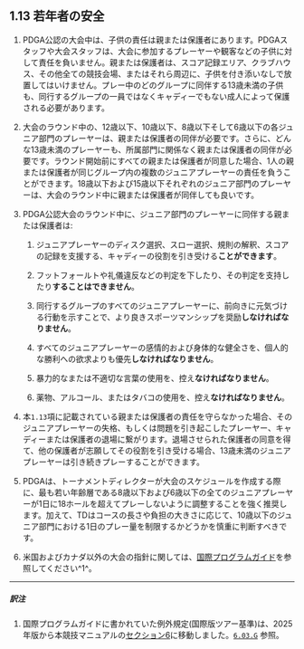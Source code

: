 ## 1.13 若年者の安全

1. PDGA公認の大会中は、子供の責任は親または保護者にあります。PDGAスタッフや大会スタッフは、大会に参加するプレーヤーや観客などの子供に対して責任を負いません。親または保護者は、スコア記録エリア、クラブハウス、その他全ての競技会場、またはそれら周辺に、子供を付き添いなしで放置してはいけません。プレー中のどのグループに同伴する13歳未満の子供も、同行するグループの一員ではなくキャディーでもない成人によって保護される必要があります。

1. 大会のラウンド中の、12歳以下、10歳以下、8歳以下そして6歳以下の各ジュニア部門のプレーヤーは、親または保護者の同伴が必要です。さらに、どんな13歳未満のプレーヤーも、所属部門に関係なく親または保護者の同伴が必要です。ラウンド開始前にすべての親または保護者が同意した場合、1人の親または保護者が同じグループ内の複数のジュニアプレーヤーの責任を負うことができます。18歳以下および15歳以下それぞれのジュニア部門のプレーヤーは、大会のラウンド中に親または保護者が同伴しても良いです。

1. PDGA公認大会のラウンド中に、ジュニア部門のプレーヤーに同伴する親または保護者は:

    1. ジュニアプレーヤーのディスク選択、スロー選択、規則の解釈、スコアの記録を支援する、キャディーの役割を引き受ける**ことができます**。

    1. フットフォールトや礼儀違反などの判定を下したり、その判定を支持したり**することはできません**。

    1. 同行するグループのすべてのジュニアプレーヤーに、前向きに元気づける行動を示すことで、より良きスポーツマンシップを奨励**しなければなりません**。

    1. すべてのジュニアプレーヤーの感情的および身体的な健全さを、個人的な勝利への欲求よりも優先**しなければなりません**。

    1. 暴力的なまたは不適切な言葉の使用を、控え**なければなりません**。

    1. 薬物、アルコール、またはタバコの使用を、控え**なければなりません**。

1. 本`1.13`項に記載されている親または保護者の責任を守らなかった場合、そのジュニアプレーヤーの失格、もしくは問題を引き起こしたプレーヤー、キャディーまたは保護者の退場に繋がります。退場させられた保護者の同意を得て、他の保護者が志願してその役割を引き受ける場合、13歳未満のジュニアプレーヤーは引き続きプレーすることができます。

1. PDGAは、トーナメントディレクターが大会のスケジュールを作成する際に、最も若い年齢層である8歳以下および6歳以下の全てのジュニアプレーヤーが1日に18ホールを超えてプレーしないように調整することを強く推奨します。加えて、TDはコースの長さや負担の大きさに応じて、10歳以下のジュニア部門における1日のプレー量を制限するかどうかを慎重に判断すべきです。

1. 米国およびカナダ以外の大会の指針に関しては、[国際プログラムガイド](dgj/programguid)を参照してください^1^。


___
##### 訳注

1. 国際プログラムガイドに書かれていた例外規定(国際版ツアー基準)は、2025年版から本競技マニュアルの[セクション6](#セクション6-国際的な差異および例外)に移動しました。[`6.03.G`](#ディスクゴルフ競技マニュアルとの差異) 参照。
